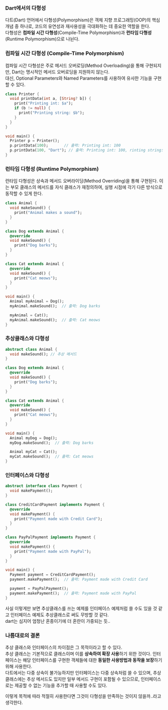 ### Dart에서의 다형성  
다트(Dart) 언어에서 다형성(Polymorphism)은 객체 지향 프로그래밍(OOP)의 핵심 개념 중 하나로, 코드의 유연성과 재사용성을 극대화하는 데 중요한 역할을 한다.  
 다형성은 **컴파일 시간 다형성**(Compile-Time Polymorphism)과 **런타임 다형성**(Runtime Polymorphism)으로 나뉜다.  

 ### 컴파일 시간 다형성 (Compile-Time Polymorphism) 
컴파일 시간 다형성은 주로 메서드 오버로딩(Method Overloading)을 통해 구현되지만, Dart는 명시적인 메서드 오버로딩을 지원하지 않는다.  
대신, Optional Parameters와 Named Parameters를 사용하여 유사한 기능을 구현할 수 있다.  
```dart
class Printer {
  void printData(int a, [String? b]) {
    print("Printing int: $a");
    if (b != null) {
      print("Printing string: $b");
    }
  }
}

void main() {
  Printer p = Printer();
  p.printData(100);       // 출력: Printing int: 100
  p.printData(100, "Dart"); // 출력: Printing int: 100, rinting string: Dart
}
```

### 런타임 다형성 (Runtime Polymorphism)  
런타임 다형성은 상속과 메서드 오버라이딩(Method Overriding)을 통해 구현된다. 이는 부모 클래스의 메서드를 자식 클래스가 재정의하여, 실행 시점에 각기 다른 방식으로 동작할 수 있게 한다.  
```dart
class Animal {
  void makeSound() {
    print("Animal makes a sound");
  }
}

class Dog extends Animal {
  @override
  void makeSound() {
    print("Dog barks");
  }
}

class Cat extends Animal {
  @override
  void makeSound() {
    print("Cat meows");
  }
}

void main() {
  Animal myAnimal = Dog();
  myAnimal.makeSound();  // 출력: Dog barks

  myAnimal = Cat();
  myAnimal.makeSound();  // 출력: Cat meows
}
``` 

### 추상클래스와 다형성 
```dart
abstract class Animal {
  void makeSound(); // 추상 메서드 
}

class Dog extends Animal {
  @override
  void makeSound() {
    print("Dog barks");
  }
}

class Cat extends Animal {
  @override
  void makeSound() {
    print("Cat meows");
  }
}

void main() {
  Animal myDog = Dog();
  myDog.makeSound();  // 출력: Dog barks

  Animal myCat = Cat();
  myCat.makeSound();  // 출력: Cat meows
}
``` 
### 인터페이스와 다형성 
```dart 
abstract interface class Payment {
  void makePayment();
}

class CreditCardPayment implements Payment {
  @override
  void makePayment() {
    print("Payment made with Credit Card");
  }
}

class PayPalPayment implements Payment {
  @override
  void makePayment() {
    print("Payment made with PayPal");
  }
}

void main() {
  Payment payment = CreditCardPayment();
  payment.makePayment();  // 출력: Payment made with Credit Card

  payment = PayPalPayment();
  payment.makePayment();  // 출력: Payment made with PayPal
}
```  

사실 이렇게만 보면 추상클래스를 쓰는 예제를 인터페이스 예제처럼 쓸 수도 있을 것 같고 인터페이스 예제도 추상클래스로 써도 무방할 것 같다.  
dart는 심지어 엄청난 혼종이기에 더 혼란이 가중되는 듯.. 

### 나름대로의 결론
추상 클래스와 인터페이스의 차이점은 그 목적이라고 할 수 있다.   
추상 클래스는 기본적으로 클래스이며 이를 **상속하여 확장 사용**하기 위한 것이다. 인터페이스는 해당 인터페이스를 구현한 객체들에 대한 **동일한 사용방법과 동작을 보장**하기 위해 사용한다.  
다트에서는 다중 상속이 불가능하지만 인터페이스는 다중 상속처럼 쓸 수 있으며, 추상 클래스에는 추상 메서드도 있지만 일부 메서드 구현이 포함될 수 있으므로, 인터페이스로는 제공할 수 없는 기능을 추가할 때 사용할 수도 있다.

이렇게 목적에 따라 적절히 사용한다면 그것이 다형성을 만족하는 것이지 않을까..라고 생각한다. 





